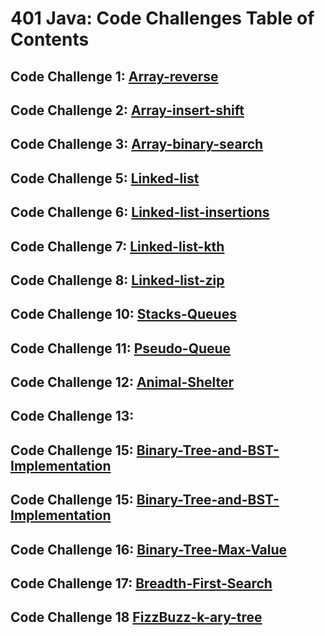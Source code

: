 # 401 Java: Code Challenges Table of Contents

## Code Challenge 1: [Array-reverse](./array-reverse/README.md)
## Code Challenge 2: [Array-insert-shift](./array-insert-shift/README.md)
## Code Challenge 3: [Array-binary-search](./array-binary-search/README.md)
## Code Challenge 5: [Linked-list](./datastructures/linked-list-readme.md)
## Code Challenge 6: [Linked-list-insertions](./datastructures/linked-list-insertions-readme.md)
## Code Challenge 7: [Linked-list-kth](./datastructures/linked-list-kth-from-end-readme.md)
## Code Challenge 8: [Linked-list-zip](./datastructures/linked-list-zip.md)
## Code Challenge 10: [Stacks-Queues](./datastructures/stacks-queues.md)
## Code Challenge 11: [Pseudo-Queue](./datastructures/Pseudo-queues.md)
## Code Challenge 12: [Animal-Shelter](./datastructures/stack-queue-animal-shelter.md)
## Code Challenge 13: []()
## Code Challenge 15: [Binary-Tree-and-BST-Implementation](./datastructures/binary-tree-and-BST-implementation.md)
## Code Challenge 15: [Binary-Tree-and-BST-Implementation](./datastructures/binary-tree-and-BST-implementation.md)
## Code Challenge 16: [Binary-Tree-Max-Value](./datastructures/binary-tree-max-value.md)
## Code Challenge 17: [Breadth-First-Search](./datastructures/breadth-first-traversal.md)
## Code Challenge 18  [FizzBuzz-k-ary-tree](./datastructures/tree-fizz-buzz.md)
